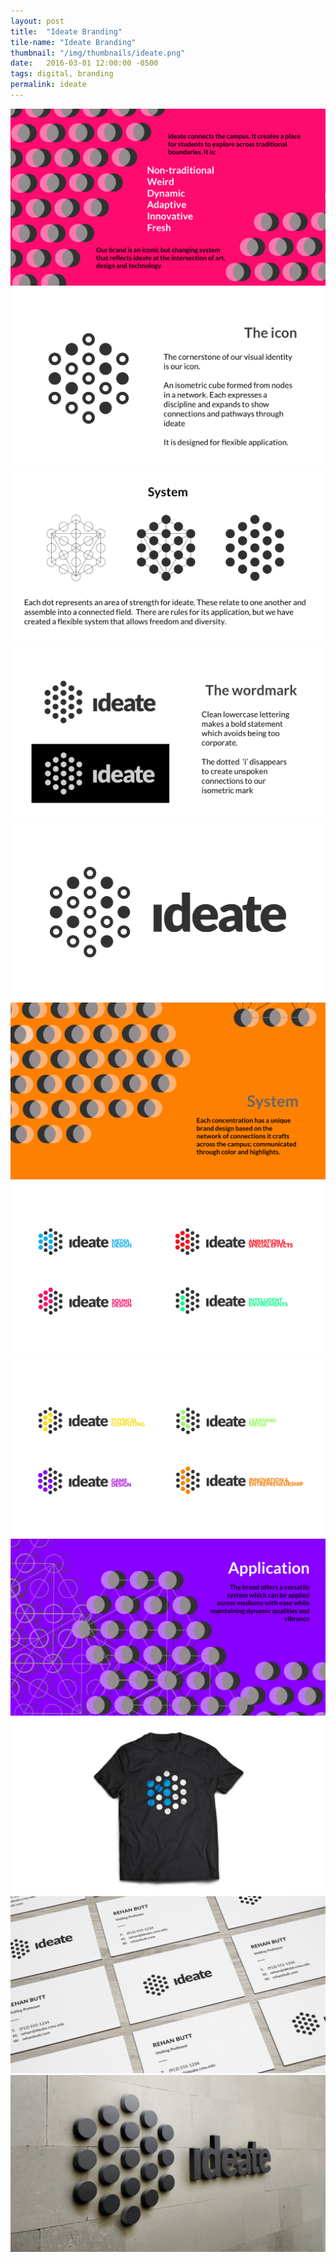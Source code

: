 ```yaml
---
layout: post
title:  "Ideate Branding"
tile-name: "Ideate Branding"
thumbnail: "/img/thumbnails/ideate.png"
date:   2016-03-01 12:00:00 -0500
tags: digital, branding
permalink: ideate
---
```


<div class="image-container"><img src="../img/ideate/slide1.png" alt="The Idea" /></div>
<div class="image-container"><img src="../img/ideate/slide2.png" alt="The Icon" /></div>
<div class="image-container"><img src="../img/ideate/slide3.png" alt="The System" /></div>
<div class="image-container"><img src="../img/ideate/slide4.png" alt="Wordmark" /></div>
<div class="image-container"><img src="../img/ideate/slide5.png" alt="Logo" /></div>
<div class="image-container"><img src="../img/ideate/slide6.png" alt="System Intro" /></div>
<div class="image-container"><img src="../img/ideate/slide7.png" alt="Subbrands part 1" /></div>
<div class="image-container"><img src="../img/ideate/slide8.png" alt="Subbrands part 2" /></div>
<div class="image-container"><img src="../img/ideate/slide9.png" alt="Applications" /></div>
<div class="image-container"><img src="../img/ideate/slide10.png" alt="T-Shirt" /></div>
<div class="image-container"><img src="../img/ideate/slide11.png" alt="Business Cards" /></div>
<div class="image-container"><img src="../img/ideate/slide12.png" alt="Wall Sign" /></div>
